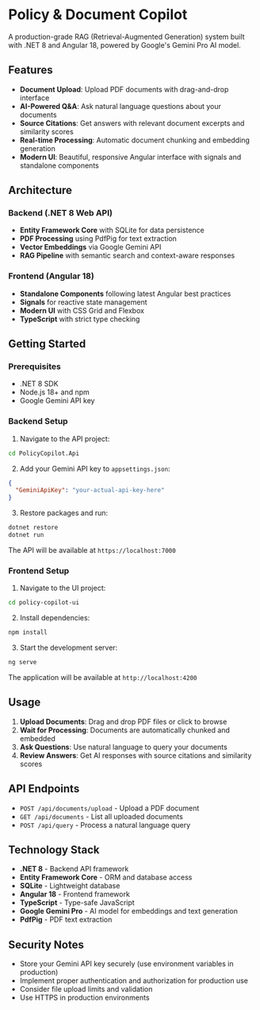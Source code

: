 # Policy & Document Copilot

A production-grade RAG (Retrieval-Augmented Generation) system built with .NET 8 and Angular 18, powered by Google's Gemini Pro AI model.

## Features

- **Document Upload**: Upload PDF documents with drag-and-drop interface
- **AI-Powered Q&A**: Ask natural language questions about your documents
- **Source Citations**: Get answers with relevant document excerpts and similarity scores
- **Real-time Processing**: Automatic document chunking and embedding generation
- **Modern UI**: Beautiful, responsive Angular interface with signals and standalone components

## Architecture

### Backend (.NET 8 Web API)
- **Entity Framework Core** with SQLite for data persistence
- **PDF Processing** using PdfPig for text extraction
- **Vector Embeddings** via Google Gemini API
- **RAG Pipeline** with semantic search and context-aware responses

### Frontend (Angular 18)
- **Standalone Components** following latest Angular best practices
- **Signals** for reactive state management
- **Modern UI** with CSS Grid and Flexbox
- **TypeScript** with strict type checking

## Getting Started

### Prerequisites
- .NET 8 SDK
- Node.js 18+ and npm
- Google Gemini API key

### Backend Setup

1. Navigate to the API project:
```bash
cd PolicyCopilot.Api
```

2. Add your Gemini API key to `appsettings.json`:
```json
{
  "GeminiApiKey": "your-actual-api-key-here"
}
```

3. Restore packages and run:
```bash
dotnet restore
dotnet run
```

The API will be available at `https://localhost:7000`

### Frontend Setup

1. Navigate to the UI project:
```bash
cd policy-copilot-ui
```

2. Install dependencies:
```bash
npm install
```

3. Start the development server:
```bash
ng serve
```

The application will be available at `http://localhost:4200`

## Usage

1. **Upload Documents**: Drag and drop PDF files or click to browse
2. **Wait for Processing**: Documents are automatically chunked and embedded
3. **Ask Questions**: Use natural language to query your documents
4. **Review Answers**: Get AI responses with source citations and similarity scores

## API Endpoints

- `POST /api/documents/upload` - Upload a PDF document
- `GET /api/documents` - List all uploaded documents
- `POST /api/query` - Process a natural language query

## Technology Stack

- **.NET 8** - Backend API framework
- **Entity Framework Core** - ORM and database access
- **SQLite** - Lightweight database
- **Angular 18** - Frontend framework
- **TypeScript** - Type-safe JavaScript
- **Google Gemini Pro** - AI model for embeddings and text generation
- **PdfPig** - PDF text extraction

## Security Notes

- Store your Gemini API key securely (use environment variables in production)
- Implement proper authentication and authorization for production use
- Consider file upload limits and validation
- Use HTTPS in production environments
